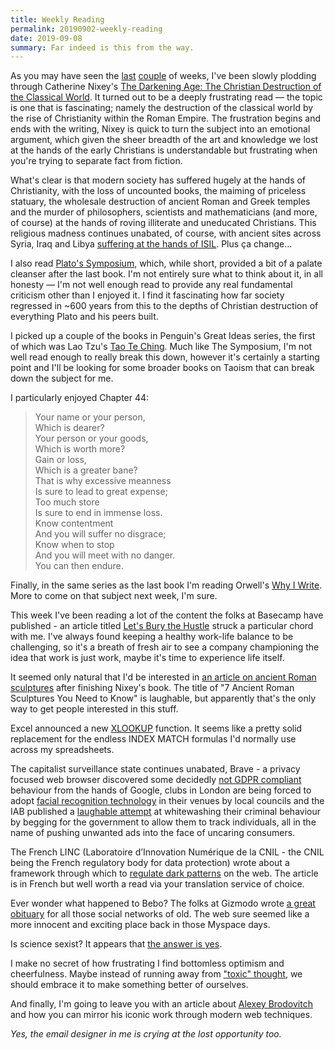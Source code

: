 ```yaml
---
title: Weekly Reading
permalink: 20190902-weekly-reading
date: 2019-09-08
summary: Far indeed is this from the way.
---
```


As you may have seen the [last](https://www.jacquescorbytuech.com/writing/20190819-weekly-reading.html) [couple](https://www.jacquescorbytuech.com/writing/20190826-weekly-reading.html) of weeks, I've been slowly plodding through Catherine Nixey's [The Darkening Age: The Christian Destruction of the Classical World](https://www.goodreads.com/book/show/35450727-the-darkening-age). It turned out to be a deeply frustrating read ⁠— the topic is one that is fascinating; namely the destruction of the classical world by the rise of Christianity within the Roman Empire. The frustration begins and ends with the writing, Nixey is quick to turn the subject into an emotional argument, which given the sheer breadth of the art and knowledge we lost at the hands of the early Christians is understandable but frustrating when you're trying to separate fact from fiction.

What's clear is that modern society has suffered hugely at the hands of Christianity, with the loss of uncounted books, the maiming of priceless statuary, the wholesale destruction of ancient Roman and Greek temples and the murder of philosophers, scientists and mathematicians (and more, of course) at the hands of roving illiterate and uneducated Christians. This religious madness continues unabated, of course, with ancient sites across Syria, Iraq and Libya [suffering at the hands of ISIL](https://en.wikipedia.org/wiki/Destruction_of_cultural_heritage_by_ISIL). Plus ça change...

I also read [Plato's Symposium](https://www.goodreads.com/book/show/81779.The_Symposium), which, while short, provided a bit of a palate cleanser after the last book. I'm not entirely sure what to think about it, in all honesty ⁠— I'm not well enough read to provide any real fundamental criticism other than I enjoyed it. I find it fascinating how far society regressed in ~600 years from this to the depths of Christian destruction of everything Plato and his peers built.

I picked up a couple of the books in Penguin's Great Ideas series, the first of which was Lao Tzu's [Tao Te Ching](https://www.goodreads.com/book/show/6324044-tao-te-ching). Much like The Symposium, I'm not well read enough to really break this down, however it's certainly a starting point and I'll be looking for some broader books on Taoism that can break down the subject for me.

I particularly enjoyed Chapter 44:

>Your name or your person, <br/>
Which is dearer? <br/>
Your person or your goods, <br/>
Which is worth more? <br/>
Gain or loss, <br/>
Which is a greater bane? <br/>
That is why excessive meanness <br/>
Is sure to lead to great expense; <br/>
Too much store <br/>
Is sure to end in immense loss. <br/>
Know contentment <br/>
And you will suffer no disgrace; <br/>
Know when to stop <br/>
And you will meet with no danger. <br/>
You can then endure. <br/>

Finally, in the same series as the last book I'm reading Orwell's [Why I Write](https://www.goodreads.com/book/show/24104049-why-i-write). More to come on that subject next week, I'm sure.

This week I've been reading a lot of the content the folks at Basecamp have published - an article titled [Let's Bury the Hustle](https://m.signalvnoise.com/lets-bury-the-hustle/) struck a particular chord with me. I've always found keeping a healthy work-life balance to be challenging, so it's a breath of fresh air to see a company championing the idea that work is just work, maybe it's time to experience life itself.

It seemed only natural that I'd be interested in [an article on ancient Roman sculptures](https://www.artsy.net/article/artsy-editorial-7-ancient-roman-sculptures) after finishing Nixey's book. The title of "7 Ancient Roman Sculptures You Need to Know" is laughable, but apparently that's the only way to get people interested in this stuff.

Excel announced a new [XLOOKUP](https://techcommunity.microsoft.com/t5/Excel-Blog/Announcing-XLOOKUP/ba-p/811376) function. It seems like a pretty solid replacement for the endless INDEX MATCH formulas I'd normally use across my spreadsheets.

The capitalist surveillance state continues unabated, Brave - a privacy focused web browser discovered some decidedly [not GDPR compliant](https://djmag.com/longreads/facial-recognition-technology-coming-club-near-you) behaviour from the hands of Google, clubs in London are being forced to adopt [facial recognition technology](https://djmag.com/longreads/facial-recognition-technology-coming-club-near-you) in their venues by local councils and the IAB published a [laughable attempt](https://iabtechlab.com/blog/evolution-of-internet-identity-privacy-tracking/) at whitewashing their criminal behaviour by begging for the government to allow them to track individuals, all in the name of pushing unwanted ads into the face of uncaring consumers.

The French LINC (Laboratoire d’Innovation Numérique de la CNIL - the CNIL being the French regulatory body for data protection) wrote about a framework through which to [regulate dark patterns](https://linc.cnil.fr/dark-patterns-quelle-grille-de-lecture-pour-les-reguler) on the web. The article is in French but well worth a read via your translation service of choice.

Ever wonder what happened to Bebo? The folks at Gizmodo wrote [a great obituary](https://gizmodo.com/why-these-social-networks-failed-so-badly-1836996164) for all those social networks of old. The web sure seemed like a more innocent and exciting place back in those Myspace days.

Is science sexist? It appears that [the answer is yes](https://phys.org/news/2019-09-analysis-science-sexist.html).

I make no secret of how frustrating I find bottomless optimism and cheerfulness. Maybe instead of running away from ["toxic" thought](https://theoutline.com/post/7906/toxicity-actually-good), we should embrace it to make something better of ourselves.

And finally, I'm going to leave you with an article about [Alexey Brodovitch](https://www.smashingmagazine.com/2019/09/inspired-design-decisions-alexey-brodovitch/) and how you can mirror his iconic work through modern web techniques.

*Yes, the email designer in me is crying at the lost opportunity too.*
